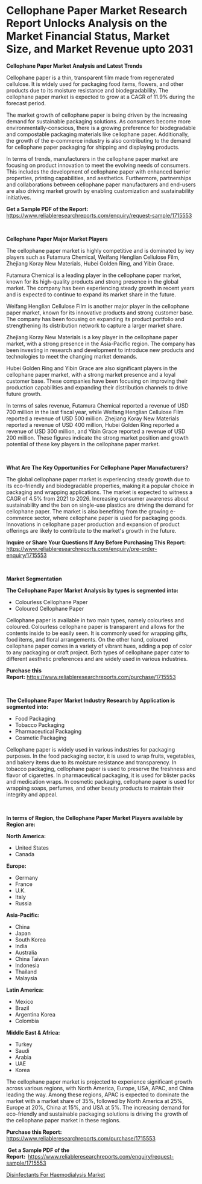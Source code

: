 <p><h1>Cellophane Paper Market Research Report Unlocks Analysis on the Market Financial Status, Market Size, and Market Revenue upto 2031</h1></p><p><strong>Cellophane Paper Market Analysis and Latest Trends</strong></p>
<p><p>Cellophane paper is a thin, transparent film made from regenerated cellulose. It is widely used for packaging food items, flowers, and other products due to its moisture resistance and biodegradability. The cellophane paper market is expected to grow at a CAGR of 11.9% during the forecast period.</p><p>The market growth of cellophane paper is being driven by the increasing demand for sustainable packaging solutions. As consumers become more environmentally-conscious, there is a growing preference for biodegradable and compostable packaging materials like cellophane paper. Additionally, the growth of the e-commerce industry is also contributing to the demand for cellophane paper packaging for shipping and displaying products.</p><p>In terms of trends, manufacturers in the cellophane paper market are focusing on product innovation to meet the evolving needs of consumers. This includes the development of cellophane paper with enhanced barrier properties, printing capabilities, and aesthetics. Furthermore, partnerships and collaborations between cellophane paper manufacturers and end-users are also driving market growth by enabling customization and sustainability initiatives.</p></p>
<p><strong>Get a Sample PDF of the Report:&nbsp;</strong> <a href="https://www.reliableresearchreports.com/enquiry/request-sample/1715553">https://www.reliableresearchreports.com/enquiry/request-sample/1715553</a></p>
<p>&nbsp;</p>
<p><strong>Cellophane Paper Major Market Players</strong></p>
<p><p>The cellophane paper market is highly competitive and is dominated by key players such as Futamura Chemical, Weifang Henglian Cellulose Film, Zhejiang Koray New Materials, Hubei Golden Ring, and Yibin Grace. </p><p>Futamura Chemical is a leading player in the cellophane paper market, known for its high-quality products and strong presence in the global market. The company has been experiencing steady growth in recent years and is expected to continue to expand its market share in the future. </p><p>Weifang Henglian Cellulose Film is another major player in the cellophane paper market, known for its innovative products and strong customer base. The company has been focusing on expanding its product portfolio and strengthening its distribution network to capture a larger market share. </p><p>Zhejiang Koray New Materials is a key player in the cellophane paper market, with a strong presence in the Asia-Pacific region. The company has been investing in research and development to introduce new products and technologies to meet the changing market demands. </p><p>Hubei Golden Ring and Yibin Grace are also significant players in the cellophane paper market, with a strong market presence and a loyal customer base. These companies have been focusing on improving their production capabilities and expanding their distribution channels to drive future growth. </p><p>In terms of sales revenue, Futamura Chemical reported a revenue of USD 700 million in the last fiscal year, while Weifang Henglian Cellulose Film reported a revenue of USD 500 million. Zhejiang Koray New Materials reported a revenue of USD 400 million, Hubei Golden Ring reported a revenue of USD 300 million, and Yibin Grace reported a revenue of USD 200 million. These figures indicate the strong market position and growth potential of these key players in the cellophane paper market.</p></p>
<p>&nbsp;</p>
<p><strong>What Are The Key Opportunities For Cellophane Paper Manufacturers?</strong></p>
<p><p>The global cellophane paper market is experiencing steady growth due to its eco-friendly and biodegradable properties, making it a popular choice in packaging and wrapping applications. The market is expected to witness a CAGR of 4.5% from 2021 to 2026. Increasing consumer awareness about sustainability and the ban on single-use plastics are driving the demand for cellophane paper. The market is also benefiting from the growing e-commerce sector, where cellophane paper is used for packaging goods. Innovations in cellophane paper production and expansion of product offerings are likely to contribute to the market's growth in the future.</p></p>
<p><strong>Inquire or Share Your Questions If Any Before Purchasing This Report:</strong> <a href="https://www.reliableresearchreports.com/enquiry/pre-order-enquiry/1715553">https://www.reliableresearchreports.com/enquiry/pre-order-enquiry/1715553</a></p>
<p>&nbsp;</p>
<p><strong>Market Segmentation</strong></p>
<p><strong>The Cellophane Paper Market Analysis by types is segmented into:</strong></p>
<p><ul><li>Colourless Cellophane Paper</li><li>Coloured Cellophane Paper</li></ul></p>
<p><p>Cellophane paper is available in two main types, namely colourless and coloured. Colourless cellophane paper is transparent and allows for the contents inside to be easily seen. It is commonly used for wrapping gifts, food items, and floral arrangements. On the other hand, coloured cellophane paper comes in a variety of vibrant hues, adding a pop of color to any packaging or craft project. Both types of cellophane paper cater to different aesthetic preferences and are widely used in various industries.</p></p>
<p><strong>Purchase this Report:&nbsp;</strong><a href="https://www.reliableresearchreports.com/purchase/1715553">https://www.reliableresearchreports.com/purchase/1715553</a></p>
<p>&nbsp;</p>
<p><strong>The Cellophane Paper Market Industry Research by Application is segmented into:</strong></p>
<p><ul><li>Food Packaging</li><li>Tobacco Packaging</li><li>Pharmaceutical Packaging</li><li>Cosmetic Packaging</li></ul></p>
<p><p>Cellophane paper is widely used in various industries for packaging purposes. In the food packaging sector, it is used to wrap fruits, vegetables, and bakery items due to its moisture resistance and transparency. In tobacco packaging, cellophane paper is used to preserve the freshness and flavor of cigarettes. In pharmaceutical packaging, it is used for blister packs and medication wraps. In cosmetic packaging, cellophane paper is used for wrapping soaps, perfumes, and other beauty products to maintain their integrity and appeal.</p></p>
<p>&nbsp;</p>
<p><strong>In terms of Region, the Cellophane Paper Market Players available by Region are:</strong></p>
<p>
    <p> <strong> North America: </strong>
        <ul>
            <li>United States</li>
            <li>Canada</li>
        </ul>
        </p> 
    <p> <strong> Europe: </strong>
        <ul>
            <li>Germany</li>
            <li>France</li>
            <li>U.K.</li>
            <li>Italy</li>
            <li>Russia</li>
        </ul>
        </p> 
    <p> <strong> Asia-Pacific: </strong>
        <ul>
            <li>China</li>
            <li>Japan</li>
            <li>South Korea</li>
            <li>India</li>
            <li>Australia</li>
            <li>China Taiwan</li>
            <li>Indonesia</li>
            <li>Thailand</li>
            <li>Malaysia</li>
        </ul>
        </p> 
    <p> <strong> Latin America: </strong>
        <ul>
            <li>Mexico</li>
            <li>Brazil</li>
            <li>Argentina Korea</li>
            <li>Colombia</li>
        </ul>
        </p> 
    <p> <strong> Middle East & Africa: </strong>
        <ul>
            <li>Turkey</li>
            <li>Saudi</li>
            <li>Arabia</li>
            <li>UAE</li>
            <li>Korea</li>
        </ul>
    </p>
    </p>
<p><p>The cellophane paper market is projected to experience significant growth across various regions, with North America, Europe, USA, APAC, and China leading the way. Among these regions, APAC is expected to dominate the market with a market share of 35%, followed by North America at 25%, Europe at 20%, China at 15%, and USA at 5%. The increasing demand for eco-friendly and sustainable packaging solutions is driving the growth of the cellophane paper market in these regions.</p></p>
<p><strong>Purchase this Report: </strong><a href="https://www.reliableresearchreports.com/purchase/1715553">https://www.reliableresearchreports.com/purchase/1715553</a></p>
<p>&nbsp;<strong>Get a Sample PDF of the Report:&nbsp;&nbsp;</strong><a href="https://www.reliableresearchreports.com/enquiry/request-sample/1715553">https://www.reliableresearchreports.com/enquiry/request-sample/1715553</a></p>
<p><strong></strong></p>
<p><p><a href="https://github.com/RickHolmes3/Market-Research-Report-List-3/blob/main/disinfectants-for-haemodialysis-market.md">Disinfectants For Haemodialysis Market</a></p></p>